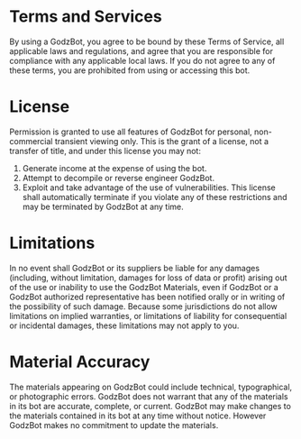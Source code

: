 # Terms and Services
By using a GodzBot, you agree to be bound by these Terms of Service, all applicable laws and regulations, and agree that you are responsible for compliance with any applicable local laws. If you do not agree to any of these terms, you are prohibited from using or accessing this bot.
# License
Permission is granted to use all features of GodzBot for personal, non-commercial transient viewing only. This is the grant of a license, not a transfer of title, and under this license you may not:
1. Generate income at the expense of using the bot.
2. Attempt to decompile or reverse engineer GodzBot.
3. Exploit and take advantage of the use of vulnerabilities.
This license shall automatically terminate if you violate any of these restrictions and may be terminated by GodzBot at any time.
# Limitations
In no event shall GodzBot or its suppliers be liable for any damages (including, without limitation, damages for loss of data or profit) arising out of the use or inability to use the GodzBot Materials, even if GodzBot or a GodzBot authorized representative has been notified orally or in writing of the possibility of such damage. Because some jurisdictions do not allow limitations on implied warranties, or limitations of liability for consequential or incidental damages, these limitations may not apply to you.
# Material Accuracy
The materials appearing on GodzBot could include technical, typographical, or photographic errors. GodzBot does not warrant that any of the materials in its bot are accurate, complete, or current. GodzBot may make changes to the materials contained in its bot at any time without notice. However GodzBot makes no commitment to update the materials.

